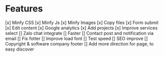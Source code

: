 # Features
[x] Minfy CSS
[x] Minfy Js
[x] Minfy Images
[x] Copy files
[x] Form submit
[x] Edit content
[x] Google analytics
[x] Add projects
[x] Improve services select
[] Zalo chat integrate
[] Faster
[] Contact post and notification via email
[] Fix fotter
[] Improve load font
[] Test speed
[] SEO improve
[] Copyright & software company footer
[] Add more direction for page, to easy discover